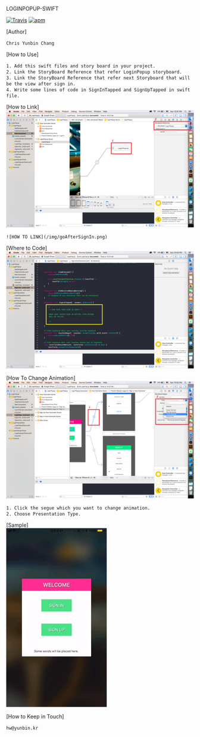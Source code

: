 LOGINPOPUP-SWIFT

[![Travis](https://img.shields.io/travis/USER/REPO/BRANCH.svg)]() [![apm](https://img.shields.io/apm/l/vim-mode.svg)]()


[Author]  

	Chris Yunbin Chang  

[How to Use]  

	1. Add this swift files and story board in your project.  
	2. Link the StoryBoard Reference that refer LoginPopup storyboard.  
	3. Link the StoryBoard Reference that refer next Storyboard that will be the view after sign in.  
	4. Write some lines of code in SignInTapped and SignUpTapped in swift file.  

[How to Link]  
	![HOW TO LINK](/img/openPopUp.png)  
		
	![HOW TO LINK](/img/goAfterSignIn.png)  

[Where to Code]  
	![SAMPLE IMAGE](/img/code.png)  

[How To Change Animation]  
	![SAMPLE IMAGE](/img/changeSegueAnimation.png) 
	   
	1. Click the segue which you want to change animation.  
	2. Choose Presentation Type.  


[Sample]  
	![SAMPLE IMAGE](/img/sample1.gif)  

[How to Keep in Touch]  

	hw@yunbin.kr